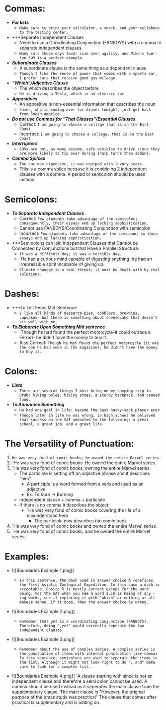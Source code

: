 # Commas:
- ***For lists***
	- `Make sure to bring your calculator, a snack, and your cellphone to the testing center.`
- ***Separate Independent Clauses
	- Need to use a Coordinating Conjunction (FANBOYS) with a comma to separate independent clauses
	- `Many cars these days favor size over agility, and Mike's four-ton SUV is a perfect example.`
- ***Subordinate Clauses***
	- A subordinate clause is the same thing as a dependent clause
	- `Though I like the sense of power that comes with a sports car, I prefer cars that receive good gas mileage.`
- ***"Which"/Adjective Clause***
	- The which describes the object before
	- `He is driving a Tesla, which is an electric car`
- ***Appositives***
	- An appositive is non-essential information that describes the noun
	- `James, who is coming over for dinner tonight, just got back from South America.`
- ***Do not use Commas for "That Clauses"/Essential Clauses***
	- Correct: `I am going to choose a college that is on the East Coast`
	- Incorrect: `I am going to choose a college, that is on the East Coast`
- ***Interrupters***
	- `SUVs are not, as many assume, safe vehicles to drive since they are more likely to tip over during sharp turns than sedans.`
- ***Comma Splices***
	- `The car was expensive, it was equiped with luxury seats.`
	- This is a comma splice because it is combining 2 independent clauses with a comma. A period or semicolon should be used instead.


# Semicolons:
- ***To Separate Independent Clauses***
	- Correct: `Few students take advantage of the semicolon; consequeuntly, their essays end up lacking sophistication.`
	- Cannot use FANBOYS/Coordinating Conjunction with semicolon
	- Incorrect: `Few students take advantage of the semicoon; so their essays end up lacking sophistication.`
- ***Semicolons can join Independent Clauses that Cannot be Connected by Conjunctions but that Have a Parallel Structure.
	- `It was a difficult day; it was a terrible day.`
	- `He had a curious mind capable of digesting anything; he had an irrepressible spirit incapable of giving up.
	- `Climate chanage is a real threat; it must be dealt with by real solutions.`


# Dashes:
- ***To List Items Mid-Sentence
	- `I like all kinds of desserts-pies, cobblers, brownies, cupcakes- but there is something about cheesecake that doesn't sit well with me.`
- ***To Elaborate Upon Something Mid sentence***
	- `Though he had found the perfect motorcycle-it could outrace a Ferrari- he didn't have the money to buy it.
	- Also Correct: `Though he had found the perfect motorcycle (it was the one he had seen in the magazine), he didn't have the money to buy it.`


# Colons:
- ***Lists***
	- `There are several things I must bring on my camping trip in Utah: hiking poles, hiking shoes, a sturdy backpack, and canned food.`
- ***To Announce Something***
	- `He had one goal in life: become the best hacky-sack player ever`
	- `Though later in life he was wrong, in high school he believed that success on the SAT amounted to the following: a great school, a great job, and a great life.`


# The Versatility of Punctuation:
1. `He was very fond of comic books; he owned the entire Marvel series.`
2. `He was very fond of comic books. He owned the entire Marvel series.
3. `He was very fond of comic books, owning the entire Marvel series
	- The participle is setting off an adjective phrase and it describes "him"
		- A participle is a word formed from a verb and used as an adjective 
		- Ex. To burn -> Burning
	- Independent clause + comma + participle
	- If there is no comma it describes the object:
		- `He was very fond of comic books covering the life of a misunderstood hero
			- The participle now describes the comic book
4. `He was very fond of comic books and owned the entire Marvel series.
5. `He was very fond of comic books, and he owned the entire Marvel series.


# Examples:
- ![[Boundaries Example 1.png]]
	- `In this sentence, the dash used in answer choice A redefines the First Asiatic Zoological Expedition. In this case a dash is acceptable. Choice D is mostly correct except for the word being. For the SAT when you see a word such as being or any -ing words, see if replacing it with "which" or nothing at all makese sense. If it does, then the answer choice is wrong.`
- ![[Boundaries Example 2.png]]
	- `Remember that yet is a coordinating conjunction (FANBOYS). Therefore, doing ",yet" would correctly seperate the two independent clauses.`

- ![[Boundaries Example 3.png]]
	- `Remember about the use of complex series. A complex series is the punctuation of items with internal punctuation like commas In this sentence, semicolons are used to seperate the items in the list. Although it might not look right to do "; and" make sure to look for a complex list.`

- ![[Boundaries Example 4.png]]
	`A clause starting with since is not an independent clause and therefore a semi colon cannot be used. A comma should be used instead as it seperates the main clause from the supplementary clause. The main clause is "However, the original purpose of the brass studs was practical" The clause that comes after practical is supplmentary and is adding on. 

